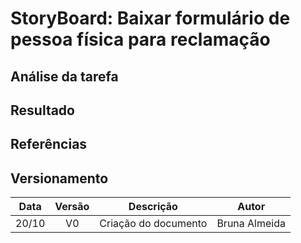 # **StoryBoard: Baixar formulário de pessoa física para reclamação**

<!-- <figure>
<img align=center width="700" src="endereco da imagem">
<br>
<figcaption>Fig. n - descricao da imagem</figcaption>
</figure> -->

## Análise da tarefa


## Resultado


## Referências


## Versionamento

| Data | Versão |           Descrição             |    Autor    |
|:----:|:------:|:-------------------------------:|:-----------:|
|20/10 |V0      |     Criação do documento        |Bruna Almeida|